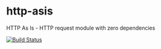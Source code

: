 # http-asis
HTTP As Is - HTTP request module with zero dependencies

[![Build Status](https://travis-ci.com/mukaportes/http-asis.svg?branch=master)](https://travis-ci.com/mukaportes/http-asis)
